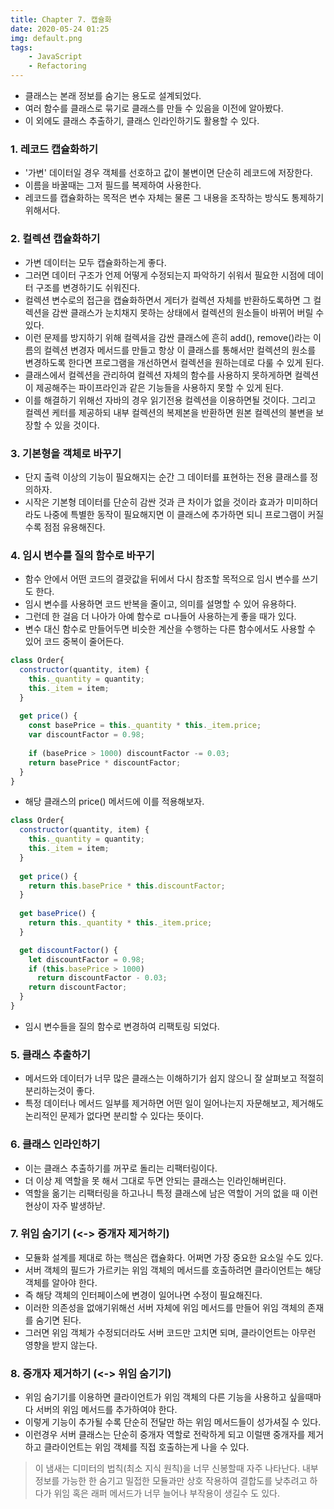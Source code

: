 ```yaml
---
title: Chapter 7. 캡슐화
date: 2020-05-24 01:25
img: default.png
tags:
    - JavaScript
    - Refactoring
---
```

- 클래스는 본래 정보를 숨기는 용도로 설계되었다.
- 여러 함수를 클래스로 묶기로 클래스를 만들 수 있음을 이전에 알아봤다.
- 이 외에도 클래스 추출하기, 클래스 인라인하기도 활용할 수 있다.

### 1. 레코드 캡슐화하기
- '가변' 데이터일 경우 객체를 선호하고 값이 불변이면 단순히 레코드에 저장한다.
- 이름을 바꿀때는 그저 필드를 복제하여 사용한다.
- 레코드를 캡슐화하는 목적은 변수 자체는 물론 그 내용을 조작하는 방식도 통제하기 위해서다.

### 2. 컬렉션 캡슐화하기
- 가변 데이터는 모두 캡슐화하는게 좋다.
- 그러면 데이터 구조가 언제 어떻게 수정되는지 파악하기 쉬워서 필요한 시점에 데이터 구조를 변경하기도 쉬워진다.
- 컬렉션 변수로의 접근을 캡슐화하면서 게터가 컬렉션 자체를 반환하도록하면 그 컬렉션을 감싼 클래스가 눈치채지 못하는 상태에서 컬렉션의 원소들이 바뀌어 버릴 수 있다.
- 이런 문제를 방지하기 위해 컬렉셔을 감싼 클래스에 흔히 add(), remove()라는 이름의 컬렉션 변경자 메서드를 만들고 항상 이 클래스를 통해서만 컬렉션의 원소를 변경하도록 한다면 프로그램을 개선하면서 컬렉션을 원하는데로 다룰 수 있게 된다.
- 클래스에서 컬렉션을 관리하여 컬렉션 자체의 함수를 사용하지 못하게하면 컬렉션이 제공해주는 파이프라인과 같은 기능들을 사용하지 못할 수 있게 된다.
- 이를 해결하기 위해선 자바의 경우 읽기전용 컬렉션을 이용하면될 것이다. 그리고 컬렉션 케터를 제공하되 내부 컬렉션의 복제본을 반환하면 원본 컬렉션의 불변을 보장할 수 있을 것이다.

### 3. 기본형을 객체로 바꾸기
- 단지 출력 이상의 기능이 필요해지는 순간 그 데이터를 표현하는 전용 클래스를 정의하자.
- 시작은 기본형 데이터를 단순히 감싼 것과 큰 차이가 없을 것이라 효과가 미미하더라도 나중에 특별한 동작이 필요해지면 이 클래스에 추가하면 되니 프로그램이 커질수록 점점 유용해진다.

### 4. 임시 변수를 질의 함수로 바꾸기
- 함수 안에서 어떤 코드의 결괏값을 뒤에서 다시 참조할 목적으로 임시 변수를 쓰기도 한다.
- 임시 변수를 사용하면 코드 반복을 줄이고, 의미를 설명할 수 있어 유용하다.
- 그런데 한 걸음 더 나아가 아예 함수로 ㅁ나들어 사용하는게 좋을 때가 있다.
- 변수 대신 함수로 만들어두면 비슷한 계산을 수행하는 다른 함수에서도 사용할 수 있어 코드 중복이 줄어든다.

```js
class Order{
  constructor(quantity, item) {
    this._quantity = quantity;
    this._item = item;
  }
 
  get price() {
    const basePrice = this._quantity * this._item.price;
    var discountFactor = 0.98;
  
    if (basePrice > 1000) discountFactor -= 0.03;
    return basePrice * discountFactor;
  } 
}
```
- 해당 클래스의 price() 메서드에 이를 적용해보자.

```js
class Order{
  constructor(quantity, item) {
    this._quantity = quantity;
    this._item = item;
  }
 
  get price() {
    return this.basePrice * this.discountFactor;
  } 
 
  get basePrice() {
    return this._quantity * this._item.price;  
  }

  get discountFactor() {
    let discountFactor = 0.98;
    if (this.basePrice > 1000)
      return discountFactor - 0.03;
    return discountFactor;
  }
}
```
- 임시 변수들을 질의 함수로 변경하여 리팩토링 되었다.


### 5. 클래스 추출하기
- 메서드와 데이터가 너무 많은 클래스는 이해하기가 쉽지 않으니 잘 살펴보고 적절히 분리하는것이 좋다.
- 특정 데이터나 메서드 일부를 제거하면 어떤 일이 일어나는지 자문해보고, 제거해도 논리적인 문제가 없다면 분리할 수 있다는 뜻이다.

### 6. 클래스 인라인하기
- 이는 클래스 추출하기를 꺼꾸로 돌리는 리팩터링이다.
- 더 이상 제 역할을 못 해서 그대로 두면 안되는 클래스는 인라인해버린다.
- 역할을 옮기는 리팩터링을 하고나니 특정 클래스에 남은 역할이 거의 없을 때 이런 현상이 자주 발생하낟.

### 7. 위임 숨기기 (<-> 중개자 제거하기)
- 모듈화 설계를 제대로 하는 핵심은 캡슐화다. 어쩌면 가장 중요한 요소일 수도 있다.
- 서버 객체의 필드가 가르키는 위임 객체의 메서드를 호출하려면 클라이언트는 해당 객체를 알아야 한다.
- 즉 해당 객체의 인터페이스에 변경이 일어나면 수정이 필요해진다.
- 이러한 의존성을 없애기위해선 서버 자체에 위임 메서드를 만들어 위임 객체의 존재를 숨기면 된다.
- 그러면 위임 객체가 수정되더라도 서버 코드만 고치면 되며, 클라이언트는 아무런 영향을 받지 않는다.

### 8. 중개자 제거하기 (<-> 위임 숨기기)
- 위임 숨기기를 이용하면 클라이언트가 위임 객체의 다른 기능을 사용하고 싶을때마다 서버의 위임 메서드를 추가하여야 한다.
- 이렇게 기능이 추가될 수록 단순히 전달만 하는 위임 메서드들이 성가셔질 수 있다.
- 이런경우 서버 클래스는 단순히 중개자 역할로 전락하게 되고 이럴땐 중개자를 제거하고 클라이언트는 위임 객체를 직접 호출하는게 나을 수 있다.

> 이 냄새는 디미터의 법칙(최소 지식 원칙)을 너무 신봉할때 자주 나타난다. 내부 정보를 가능한 한 숨기고 밀접한 모듈과만 상호 작용하여 결합도를 낮추려고 하다가 위임 혹은 래퍼 메서드가 너무 늘어나 부작용이 생길수 도 있다.

